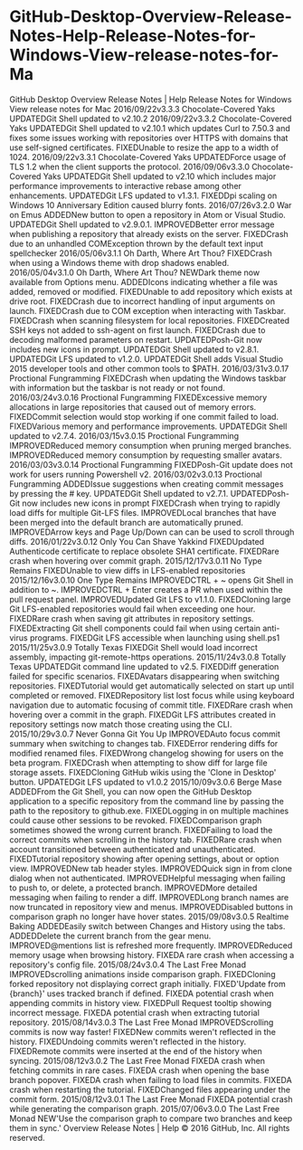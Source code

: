 # GitHub-Desktop-Overview-Release-Notes-Help-Release-Notes-for-Windows-View-release-notes-for-Ma
GitHub Desktop Overview   Release Notes  |  Help Release Notes for Windows View release notes for Mac  2016/09/22v3.3.3 Chocolate-Covered Yaks  UPDATEDGit Shell updated to v2.10.2 2016/09/22v3.3.2 Chocolate-Covered Yaks  UPDATEDGit Shell updated to v2.10.1 which updates Curl to 7.50.3 and fixes some issues working with repositories over HTTPS with domains that use self-signed certificates. FIXEDUnable to resize the app to a width of 1024. 2016/09/22v3.3.1 Chocolate-Covered Yaks  UPDATEDForce usage of TLS 1.2 when the client supports the protocol. 2016/09/06v3.3.0 Chocolate-Covered Yaks  UPDATEDGit Shell updated to v2.10 which includes major performance improvements to interactive rebase among other enhancements. UPDATEDGit LFS updated to v1.3.1. FIXEDDpi scaling on Windows 10 Anniversary Edition caused blurry fonts. 2016/07/26v3.2.0 War on Emus  ADDEDNew button to open a repository in Atom or Visual Studio. UPDATEDGit Shell updated to v2.9.0.1. IMPROVEDBetter error message when publishing a repository that already exists on the server. FIXEDCrash due to an unhandled COMException thrown by the default text input spellchecker 2016/05/06v3.1.1 Oh Darth, Where Art Thou?  FIXEDCrash when using a Windows theme with drop shadows enabled. 2016/05/04v3.1.0 Oh Darth, Where Art Thou?  NEWDark theme now available from Options menu. ADDEDIcons indicating whether a file was added, removed or modified. FIXEDUnable to add repository which exists at drive root. FIXEDCrash due to incorrect handling of input arguments on launch. FIXEDCrash due to COM exception when interacting with Taskbar. FIXEDCrash when scanning filesystem for local repositories. FIXEDCreated SSH keys not added to ssh-agent on first launch. FIXEDCrash due to decoding malformed parameters on restart. UPDATEDPosh-Git now includes new icons in prompt. UPDATEDGit Shell updated to v2.8.1. UPDATEDGit LFS updated to v1.2.0. UPDATEDGit Shell adds Visual Studio 2015 developer tools and other common tools to $PATH. 2016/03/31v3.0.17 Proctional Fungramming  FIXEDCrash when updating the Windows taskbar with information but the taskbar is not ready or not found. 2016/03/24v3.0.16 Proctional Fungramming  FIXEDExcessive memory allocations in large repositories that caused out of memory errors. FIXEDCommit selection would stop working if one commit failed to load. FIXEDVarious memory and performance improvements. UPDATEDGit Shell updated to v2.7.4. 2016/03/15v3.0.15 Proctional Fungramming  IMPROVEDReduced memory consumption when pruning merged branches. IMPROVEDReduced memory consumption by requesting smaller avatars. 2016/03/03v3.0.14 Proctional Fungramming  FIXEDPosh-Git update does not work for users running Powershell v2. 2016/03/02v3.0.13 Proctional Fungramming  ADDEDIssue suggestions when creating commit messages by pressing the # key. UPDATEDGit Shell updated to v2.7.1. UPDATEDPosh-Git now includes new icons in prompt FIXEDCrash when trying to rapidly load diffs for multiple Git-LFS files. IMPROVEDLocal branches that have been merged into the default branch are automatically pruned. IMPROVEDArrow keys and Page Up/Down can can be used to scroll through diffs. 2016/01/22v3.0.12 Only You Can Shave Yakkind  FIXEDUpdated Authenticode certificate to replace obsolete SHA1 certificate. FIXEDRare crash when hovering over commit graph. 2015/12/17v3.0.11 No Type Remains  FIXEDUnable to view diffs in LFS-enabled repositories 2015/12/16v3.0.10 One Type Remains  IMPROVEDCTRL + ~ opens Git Shell in addition to ~. IMPROVEDCTRL + Enter creates a PR when used within the pull request panel. IMPROVEDUpdated Git LFS to v1.1.0. FIXEDCloning large Git LFS-enabled repositories would fail when exceeding one hour. FIXEDRare crash when saving git attributes in repository settings. FIXEDExtracting Git shell components could fail when using certain anti-virus programs. FIXEDGit LFS accessible when launching using shell.ps1 2015/11/25v3.0.9 Totally Texas  FIXEDGit Shell would load incorrect assembly, impacting git-remote-https operations. 2015/11/24v3.0.8 Totally Texas  UPDATEDGit command line updated to v2.5. FIXEDDiff generation failed for specific scenarios. FIXEDAvatars disappearing when switching repositories. FIXEDTutorial would get automatically selected on start up until completed or removed. FIXEDRepository list lost focus while using keyboard navigation due to automatic focusing of commit title. FIXEDRare crash when hovering over a commit in the graph. FIXEDGit LFS attributes created in repository settings now match those creating using the CLI. 2015/10/29v3.0.7 Never Gonna Git You Up  IMPROVEDAuto focus commit summary when switching to changes tab. FIXEDError rendering diffs for modified renamed files. FIXEDWrong changelog showing for users on the beta program. FIXEDCrash when attempting to show diff for large file storage assets. FIXEDCloning GitHub wikis using the 'Clone in Desktop' button. UPDATEDGit LFS updated to v1.0.2 2015/10/09v3.0.6 Berge Mase  ADDEDFrom the Git Shell, you can now open the GitHub Desktop application to a specific repository from the command line by passing the path to the repository to github.exe. FIXEDLogging in on multiple machines could cause other sessions to be revoked. FIXEDComparison graph sometimes showed the wrong current branch. FIXEDFailing to load the correct commits when scrolling in the history tab. FIXEDRare crash when account transitioned between authenticated and unauthenticated. FIXEDTutorial repository showing after opening settings, about or option view. IMPROVEDNew tab header styles. IMPROVEDQuick sign in from clone dialog when not authenticated. IMPROVEDHelpful messaging when failing to push to, or delete, a protected branch. IMPROVEDMore detailed messaging when failing to render a diff. IMPROVEDLong branch names are now truncated in repository view and menus. IMPROVEDDisabled buttons in comparison graph no longer have hover states. 2015/09/08v3.0.5 Realtime Baking  ADDEDEasily switch between Changes and History using the tabs. ADDEDDelete the current branch from the gear menu. IMPROVED@mentions list is refreshed more frequently. IMPROVEDReduced memory usage when browsing history. FIXEDA rare crash when accessing a repository's config file. 2015/08/24v3.0.4 The Last Free Monad  IMPROVEDscrolling animations inside comparison graph. FIXEDCloning forked repository not displaying correct graph initially. FIXED'Update from {branch}' uses tracked branch if defined. FIXEDA potential crash when appending commits in history view. FIXEDPull Request tooltip showing incorrect message. FIXEDA potential crash when extracting tutorial repository. 2015/08/14v3.0.3 The Last Free Monad  IMPROVEDScrolling commits is now way faster! FIXEDNew commits weren't reflected in the history. FIXEDUndoing commits weren't reflected in the history. FIXEDRemote commits were inserted at the end of the history when syncing. 2015/08/12v3.0.2 The Last Free Monad  FIXEDA crash when fetching commits in rare cases. FIXEDA crash when opening the base branch popover. FIXEDA crash when failing to load files in commits. FIXEDA crash when restarting the tutorial. FIXEDChanged files appearing under the commit form. 2015/08/12v3.0.1 The Last Free Monad  FIXEDA potential crash while generating the comparison graph. 2015/07/06v3.0.0 The Last Free Monad  NEW'Use the comparison graph to compare two branches and keep them in sync.' Overview   Release Notes  |  Help © 2016 GitHub, Inc. All rights reserved.
